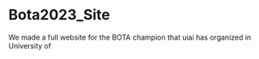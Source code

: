 # Bota2023_Site
We made a full website for the BOTA champion that uiai has organized in University of 
